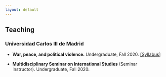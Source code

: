 ```yaml
---
layout: default
---
```


## Teaching

### Universidad Carlos III de Madrid

* **War, peace, and political violence.** Undergraduate, Fall 2020. [[Syllabus]](https://github.com/franvillamil/franvillamil.github.io/raw/master/files/syllabus_war_peace_polvio_fall2020.pdf)

* **Multidisciplinary Seminar on International Studies** (Seminar Instructor). Undergraduate, Fall 2020.
